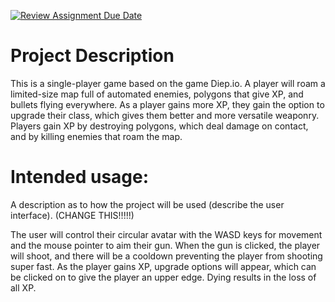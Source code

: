 [![Review Assignment Due Date](https://classroom.github.com/assets/deadline-readme-button-22041afd0340ce965d47ae6ef1cefeee28c7c493a6346c4f15d667ab976d596c.svg)](https://classroom.github.com/a/YxXKqIeT)
# Project Description

This is a single-player game based on the game Diep.io. A player will roam a limited-size map full of automated enemies, polygons that give XP, and bullets flying everywhere. As a player gains more XP, they gain the option to upgrade their class, which gives them better and more versatile weaponry. Players gain XP by destroying polygons, which deal damage on contact, and by killing enemies that roam the map.

# Intended usage:

A description as to how the project will be used (describe the user interface). (CHANGE THIS!!!!!)
  
The user will control their circular avatar with the WASD keys for movement and the mouse pointer to aim their gun. When the gun is clicked, the player will shoot, and there will be a cooldown preventing the player from shooting super fast. As the player gains XP, upgrade options will appear, which can be clicked on to give the player an upper edge. Dying results in the loss of all XP.
